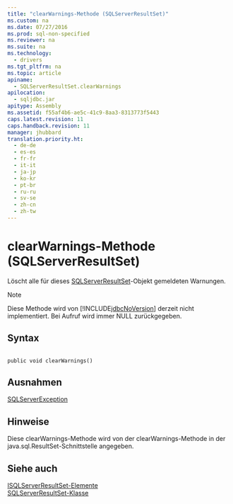 ```yaml
---
title: "clearWarnings-Methode (SQLServerResultSet)"
ms.custom: na
ms.date: 07/27/2016
ms.prod: sql-non-specified
ms.reviewer: na
ms.suite: na
ms.technology: 
  - drivers
ms.tgt_pltfrm: na
ms.topic: article
apiname: 
  - SQLServerResultSet.clearWarnings
apilocation: 
  - sqljdbc.jar
apitype: Assembly
ms.assetid: f55af4b6-ae5c-41c9-8aa3-8313773f5443
caps.latest.revision: 11
caps.handback.revision: 11
manager: jhubbard
translation.priority.ht: 
  - de-de
  - es-es
  - fr-fr
  - it-it
  - ja-jp
  - ko-kr
  - pt-br
  - ru-ru
  - sv-se
  - zh-cn
  - zh-tw
---
```

# clearWarnings-Methode (SQLServerResultSet)
  Löscht alle für dieses [SQLServerResultSet](../content/SQLServerResultSet-Class.md)\-Objekt gemeldeten Warnungen.  
  
> [!NOTE]  
>  Diese Methode wird von [!INCLUDE[jdbcNoVersion](../content/includes/jdbcNoVersion_md.md)] derzeit nicht implementiert. Bei Aufruf wird immer NULL zurückgegeben.  
  
## Syntax  
  
```  
  
public void clearWarnings()  
```  
  
## Ausnahmen  
 [SQLServerException](../content/SQLServerException-Class.md)  
  
## Hinweise  
 Diese clearWarnings\-Methode wird von der clearWarnings\-Methode in der java.sql.ResultSet\-Schnittstelle angegeben.  
  
## Siehe auch  
 [ISQLServerResultSet-Elemente](../content/SQLServerResultSet-Members.md)   
 [SQLServerResultSet-Klasse](../content/SQLServerResultSet-Class.md)  
  
  